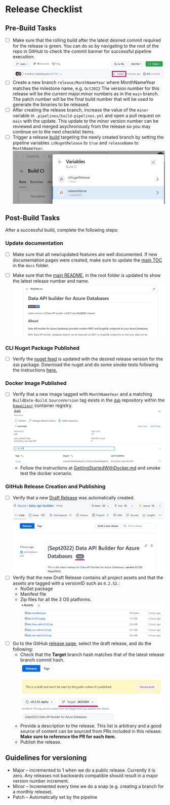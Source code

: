 # Release Checklist



## Pre-Build Tasks

- [ ] Make sure that the rolling build after the latest desired commit required for the release is green. You can do so by navigating to the root of the repo in GitHub to check the commit banner for successful pipeline execution: ![Main Branch Pipeline Status](MainRepoPipelineExecutionStatus.png)
- [ ] Create a new branch `release/MonthNameYear` where MonthNameYear matches the milestone name, e.g. `Oct2022` The version number for this release will be the current major.minor numbers as in the `main` branch. The patch number will be the final build number that will be used to generate the binaries to be released.
- [ ] After creating the release branch, increase the value of the `minor` variable in `.pipelines/build-pipelines.yml` and open a pull request on `main` with the update. This update to the minor version number can be reviewed and merged asychronously from the release so you may continue on to the next checklist items.
- [ ] Trigger a release [build](https://msdata.visualstudio.com/CosmosDB/_build?definitionId=18014) targeting the newly created branch by setting the pipeline variables `isNugetRelease` to `true` and `releaseName` to `MonthNameYear`. ![Update Pipeline Variables](PipelineVariables.png)

## Post-Build Tasks

After a successful build, complete the following steps:

### Update documentation

- [ ] Make sure that all new/updated features are well documented. If new documentation pages were created, make sure to update the [main TOC](../readme.md) in the `docs` folder.

- [ ] Make sure that the [main README](../../README.md), in the root folder is updated to show the latest release number and name. ![Main readme with updated version](./GitHub-Release-Main-Readme.png)

### CLI Nuget Package Published

- [ ] Verify the [nuget feed](https://msdata.visualstudio.com/CosmosDB/_artifacts/feed/DataApiBuilder) is updated with the desired release version for the `dab` package. Download the nuget and do some smoke tests following the instructions [here.](../getting-started/getting-started-dab-cli.md)

### Docker Image Published

- [ ] Verify that a new image tagged with `MonthNameYear` and a matching `BuildDate-Build.SourceVersion` tag exists in the [`dab`](https://ms.portal.azure.com/#view/Microsoft_Azure_ContainerRegistries/RepositoryBlade/id/%2Fsubscriptions%2Fb9c77f10-b438-4c32-9819-eef8a654e478%2FresourceGroups%2Fhawaii-demo-rg%2Fproviders%2FMicrosoft.ContainerRegistry%2Fregistries%2Fhawaiiacr/repository/dab) repository within the [`hawaiiacr`](https://ms.portal.azure.com/#@microsoft.onmicrosoft.com/resource/subscriptions/b9c77f10-b438-4c32-9819-eef8a654e478/resourceGroups/hawaii-demo-rg/providers/Microsoft.ContainerRegistry/registries/hawaiiacr/repository) container registry.
![Locate published dab container tag](Docker_Tag_Locate.png)
  - Follow the instructions at [GettingStartedWithDocker.md](GetStartedWithDocker.md) and smoke test the docker scenario.
  
### GitHub Release Creation and Publishing

- [ ] Verify that a new [Draft Release](https://github.com/Azure/data-api-builder/releases) was automatically created.
![GitHub Release Draft](GitHub-Release-Draft.png)
- [ ] Verify that the new Draft Release contains all project assets and that the assets are tagged with a versionID such as `0.2.52`.:
  - NuGet package
  - Manifest file
  - Zip files for all the 3 OS platforms. 
  ![GitHub Release Assets](GitHub-Release-Assets.png)
- [ ] Go to the GitHub [release page](https://github.com/Azure/data-api-builder/releases), select the draft release, and do the following:
  - Check that the **Target** branch hash matches that of the latest release branch commit hash.
  ![GitHub Release Target Branch Hash](GitHub-Release-TargetBranch.png)
  - Provide a description to the release. This list is arbitrary and a good source of content can be sourced from PRs included in this release. **Make sure to reference the PR for each item.**
  - Publish the release.
  

## Guidelines for versioning

- Major – incremented to 1 when we do a public release. Currently it is zero. Any releases not backwards compatible should result in a major version number increment.
- Minor – Incremented every time we do a snap (e.g. creating a branch for a monthly release).
- Patch – Automatically set by the pipeline
